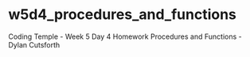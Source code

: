 # w5d4_procedures_and_functions
Coding Temple - Week 5 Day 4 Homework Procedures and Functions - Dylan Cutsforth
